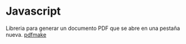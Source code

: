 # Javascript 

Libreria para generar un documento PDF que se abre en una pestaña nueva.
[pdfmake](https://github.com/bpampuch/pdfmake)
